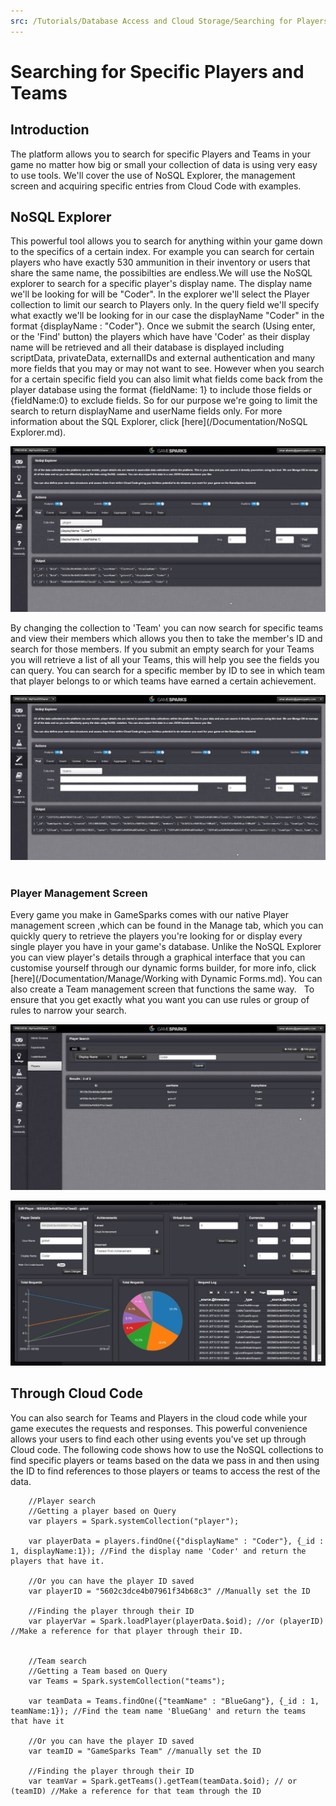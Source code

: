 ```yaml
---
src: /Tutorials/Database Access and Cloud Storage/Searching for Players and Teams.md
---
```


# Searching for Specific Players and Teams

## Introduction

The platform allows you to search for specific Players and Teams in your game no matter how big or small your collection of data is using very easy to use tools. We'll cover the use of NoSQL Explorer, the management screen and acquiring specific entries from Cloud Code with examples.  

## NoSQL Explorer

This powerful tool allows you to search for anything within your game down to the specifics of a certain index. For example you can search for certain players who have exactly 530 ammunition in their inventory or users that share the same name, the possibilties are endless.We will use the NoSQL explorer to search for a specific player's display name. The display name we'll be looking for will be "Coder". In the explorer we'll select the Player collection to limit our search to Players only. In the query field we'll specify what exactly we'll be looking for in our case the displayName "Coder" in the format {displayName : "Coder"}. Once we submit the search (Using enter, or the 'Find' button) the players which have have 'Coder' as their display name will be retrieved and all their database is displayed including scriptData, privateData, externalIDs and external authentication and many more fields that you may or may not want to see. However when you search for a certain specific field you can also limit what fields come back from the player database using the format {fieldName: 1} to include those fields or {fieldName:0} to exclude fields. So for our purpose we're going to limit the search to return displayName and userName fields only. For more information about the SQL Explorer, click [here](/Documentation/NoSQL Explorer.md).

![](img/TeamsPlayersSearch/1.jpg)

By changing the collection to 'Team' you can now search for specific teams and view their members which allows you then to take the member's ID and search for those members. If you submit an empty search for your Teams you will retrieve a list of all your Teams, this will help you see the fields you can query. You can search for a specific member by ID to see in which team that player belongs to or which teams have earned a certain achievement.

![](img/TeamsPlayersSearch/2.jpg)
   

### Player Management Screen

Every game you make in GameSparks comes with our native Player management screen ,which can be found in the Manage tab, which you can quickly query to retrieve the players you're looking for or display every single player you have in your game's database. Unlike the NoSQL Explorer you can view player's details through a graphical interface that you can customise yourself through our dynamic forms builder, for more info, click [here](/Documentation/Manage/Working with Dynamic Forms.md). You can also create a Team management screen that functions the same way.   To ensure that you get exactly what you want you can use rules or group of rules to narrow your search.

![](img/TeamsPlayersSearch/3.jpg)

![](img/TeamsPlayersSearch/4.jpg)


## Through Cloud Code

You can also search for Teams and Players in the cloud code while your game executes the requests and responses. This powerful convenience allows your users to find each other using events you've set up through Cloud code. The following code shows how to use the NoSQL collections to find specific players or teams based on the data we pass in and then using the ID to find references to those players or teams to access the rest of the data.

```    
    //Player search
    //Getting a player based on Query
    var players = Spark.systemCollection("player");

    var playerData = players.findOne({"displayName" : "Coder"}, {_id : 1, displayName:1}); //Find the display name 'Coder' and return the players that have it.

    //Or you can have the player ID saved
    var playerID = "5602c3dce4b07961f34b68c3" //Manually set the ID

    //Finding the player through their ID
    var playerVar = Spark.loadPlayer(playerData.$oid); //or (playerID) //Make a reference for that player through their ID.


    //Team search
    //Getting a Team based on Query
    var Teams = Spark.systemCollection("teams");

    var teamData = Teams.findOne({"teamName" : "BlueGang"}, {_id : 1, teamName:1}); //Find the team name 'BlueGang' and return the teams that have it

    //Or you can have the player ID saved
    var teamID = "GameSparks Team" //manually set the ID

    //Finding the player through their ID
    var teamVar = Spark.getTeams().getTeam(teamData.$oid); // or (teamID) //Make a reference for that team through the ID

```
